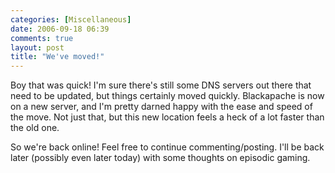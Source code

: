 ```yaml
---
categories: [Miscellaneous]
date: 2006-09-18 06:39
comments: true
layout: post
title: "We've moved!"
---
```

Boy that was quick! I'm sure there's still some DNS servers out there that need to be updated, but things certainly moved quickly. Blackapache is now on a new server, and I'm pretty darned happy with the ease and speed of the move. Not just that, but this new location feels a heck of a lot faster than the old one.

So we're back online! Feel free to continue commenting/posting. I'll be back later (possibly even later today) with some thoughts on episodic gaming.
